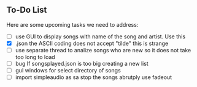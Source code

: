 ## To-Do List

Here are some upcoming tasks we need to address:

- [ ] use GUI to display songs with name of the song and artist. Use this 
- [x] .json the ASCII coding does not accept "tilde" this is strange 
- [ ] use separate thread to analize songs who are new so it does not take too long to load 
- [ ] bug If songsplayed.json is too big creating a new list
- [ ] guI windows for select directory of songs
- [ ] import simpleaudio as sa  stop the songs abrutply use fadeout
